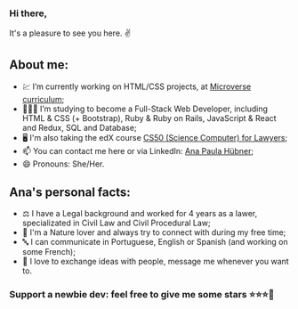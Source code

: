 ### Hi there,
It's a pleasure to see you here. ✌️

## About me:

- 💹 I’m currently working on HTML/CSS projects, at [Microverse curriculum](https://www.microverse.org/#world-class-curriculum);
- 👩🏼‍💻 I’m studying to become a Full-Stack Web Developer, including HTML & CSS (+ Bootstrap), Ruby & Ruby on Rails, JavaScript & React and Redux, SQL and Database;
- 🖥️ I'm also taking the edX course [CS50 (Science Computer) for Lawyers](https://courses.edx.org/courses/course-v1:HarvardX+CS50L+Law/course/);
- 📫 You can contact me here or via LinkedIn: [Ana Paula Hübner](https://www.linkedin.com/in/ana-paula-h%C3%BCbner-7a9484181/);
- 😄 Pronouns: She/Her.


## Ana's personal facts:

- ⚖️ I have a Legal background and worked for 4 years as a lawer, specializated in Civil Law and Civil Procedural Law;
- 🍃 I'm a Nature lover and always try to connect with during my free time;
- 🔤 I can communicate in Portuguese, English or Spanish (and working on some French);
- 💌 I love to exchange ideas with people, message me whenever you want to.

### Support a newbie dev: feel free to give me some stars ⭐⭐⭐🤩
